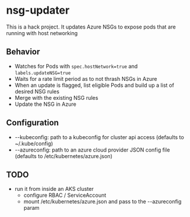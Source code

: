 # nsg-updater

This is a hack project. It updates Azure NSGs to expose pods that are running with host networking

## Behavior 

* Watches for Pods with `spec.hostNetwork=true` and `labels.updateNSG=true`
* Waits for a rate limit period as to not thrash NSGs in Azure
* When an update is flagged, list eligible Pods and build up a list of desired NSG rules
* Merge with the existing NSG rules
* Update the NSG in Azure

## Configuration

* --kubeconfig: path to a kubeconfig for cluster api access (defaults to ~/.kube/config)
* --azureconfig: path to an azure cloud provider JSON config file (defaults to /etc/kubernetes/azure.json)

## TODO

* run it from inside an AKS cluster
  * configure RBAC / ServiceAccount
  * mount /etc/kubernetes/azure.json and pass to the --azureconfig param
